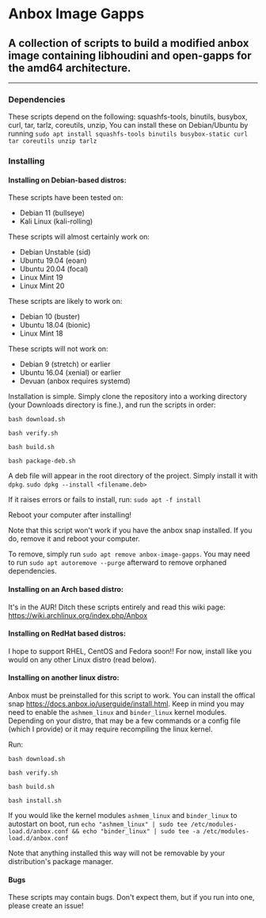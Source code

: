 # Anbox Image Gapps
## A collection of scripts to build a modified anbox image containing libhoudini and open-gapps for the amd64 architecture.
---

### Dependencies

These scripts depend on the following: squashfs-tools, binutils, busybox, curl, tar, tarlz, coreutils, unzip, You can install these on Debian/Ubuntu by running `sudo apt install squashfs-tools binutils busybox-static curl tar coreutils unzip tarlz`

### Installing

#### Installing on Debian-based distros:

These scripts have been tested on:
 - Debian 11 (bullseye)
 - Kali Linux (kali-rolling)

These scripts will almost certainly work on:
 - Debian Unstable (sid)
 - Ubuntu 19.04 (eoan)
 - Ubuntu 20.04 (focal)
 - Linux Mint 19
 - Linux Mint 20

These scripts are likely to work on:
 - Debian 10 (buster)
 - Ubuntu 18.04 (bionic)
 - Linux Mint 18

These scripts will not work on:
 - Debian 9 (stretch) or earlier
 - Ubuntu 16.04 (xenial) or earlier
 - Devuan (anbox requires systemd)

Installation is simple. Simply clone the repository into a working directory (your Downloads directory is fine.), and run the scripts in order:

`bash download.sh`

`bash verify.sh`

`bash build.sh`

`bash package-deb.sh`

A deb file will appear in the root directory of the project. Simply install it with `dpkg`.
`sudo dpkg --install <filename.deb>`

If it raises errors or fails to install, run:
`sudo apt -f install`

Reboot your computer after installing!

Note that this script won't work if you have the anbox snap installed. If you do, remove it and reboot your computer.

To remove, simply run `sudo apt remove anbox-image-gapps`. You may need to run `sudo apt autoremove --purge` afterward to remove orphaned dependencies.

#### Installing on an Arch based distro:

It's in the AUR! Ditch these scripts entirely and read this wiki page: https://wiki.archlinux.org/index.php/Anbox

#### Installing on RedHat based distros:

I hope to support RHEL, CentOS and Fedora soon!! For now, install like you would on any other Linux distro (read below).

#### Installing on another linux distro:

Anbox must be preinstalled for this script to work. You can install the offical snap https://docs.anbox.io/userguide/install.html. Keep in mind you may need to enable the `ashmem_linux` and `binder_linux` kernel modules. Depending on your distro, that may be a few commands or a config file (which I provide) or it may require recompiling the linux kernel.

Run:

`bash download.sh`

`bash verify.sh`

`bash build.sh`

`bash install.sh`

If you would like the kernel modules `ashmem_linux` and `binder_linux` to autostart on boot, run `echo "ashmem_linux" | sudo tee /etc/modules-load.d/anbox.conf && echo "binder_linux" | sudo tee -a /etc/modules-load.d/anbox.conf`

Note that anything installed this way will not be removable by your distribution's package manager.

#### Bugs
These scripts may contain bugs. Don't expect them, but if you run into one, please create an issue!
